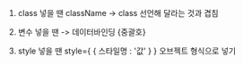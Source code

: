 1. class 넣을 땐 className -> class 선언해 달라는 것과 겹침

2. 변수 넣을 땐 -> 데이터바인딩 {중괄호}
3. style 넣을 땐 style={ { 스타일명 : '값' } } 오브젝트 형식으로 넣기